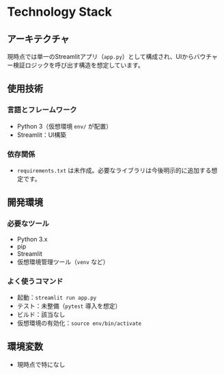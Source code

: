 # Technology Stack

## アーキテクチャ
現時点では単一のStreamlitアプリ（`app.py`）として構成され、UIからバウチャー検証ロジックを呼び出す構造を想定しています。

## 使用技術
### 言語とフレームワーク
- Python 3（仮想環境 `env/` が配置）
- Streamlit：UI構築

### 依存関係
- `requirements.txt` は未作成。必要なライブラリは今後明示的に追加する想定です。

## 開発環境
### 必要なツール
- Python 3.x
- pip
- Streamlit
- 仮想環境管理ツール（`venv` など）

### よく使うコマンド
- 起動：`streamlit run app.py`
- テスト：未整備（`pytest` 導入を想定）
- ビルド：該当なし
- 仮想環境の有効化：`source env/bin/activate`

## 環境変数
- 現時点で特になし
